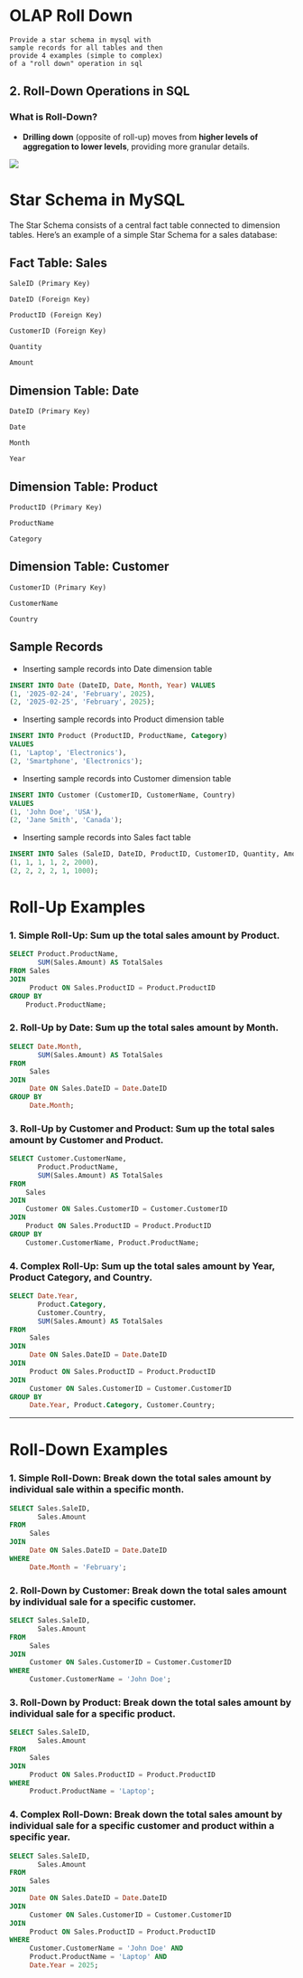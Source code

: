 # OLAP Roll Down 
	Provide a star schema in mysql with 
	sample records for all tables and then 
	provide 4 examples (simple to complex) 
	of a "roll down" operation in sql

## **2. Roll-Down Operations in SQL**
### **What is Roll-Down?**
- **Drilling down** (opposite of roll-up) moves from **higher levels of aggregation to lower levels**, providing more granular details.


![](./images/olap-down-drill-example.webp)

# Star Schema in MySQL

The Star Schema consists of a central fact table connected to dimension tables. Here’s an example of a simple Star Schema for a sales database:

## Fact Table: Sales

~~~
SaleID (Primary Key)

DateID (Foreign Key)

ProductID (Foreign Key)

CustomerID (Foreign Key)

Quantity

Amount
~~~

## Dimension Table: Date

~~~
DateID (Primary Key)

Date

Month

Year
~~~


## Dimension Table: Product

~~~
ProductID (Primary Key)

ProductName

Category
~~~

## Dimension Table: Customer


~~~
CustomerID (Primary Key)

CustomerName

Country
~~~

## Sample Records

* Inserting sample records into Date dimension table

~~~sql
INSERT INTO Date (DateID, Date, Month, Year) VALUES 
(1, '2025-02-24', 'February', 2025),
(2, '2025-02-25', 'February', 2025);
~~~

* Inserting sample records into Product dimension table

~~~sql
INSERT INTO Product (ProductID, ProductName, Category) 
VALUES 
(1, 'Laptop', 'Electronics'),
(2, 'Smartphone', 'Electronics');
~~~

* Inserting sample records into Customer dimension table

~~~sql
INSERT INTO Customer (CustomerID, CustomerName, Country) 
VALUES 
(1, 'John Doe', 'USA'),
(2, 'Jane Smith', 'Canada');
~~~


* Inserting sample records into Sales fact table

~~~sql
INSERT INTO Sales (SaleID, DateID, ProductID, CustomerID, Quantity, Amount) VALUES 
(1, 1, 1, 1, 2, 2000),
(2, 2, 2, 2, 1, 1000);
~~~

# Roll-Up Examples

### 1. Simple Roll-Up: Sum up the total sales amount by Product.

~~~sql
SELECT Product.ProductName, 
       SUM(Sales.Amount) AS TotalSales
FROM Sales
JOIN 
     Product ON Sales.ProductID = Product.ProductID
GROUP BY 
    Product.ProductName;
~~~
    
### 2. Roll-Up by Date: Sum up the total sales amount by Month.

~~~sql
SELECT Date.Month, 
       SUM(Sales.Amount) AS TotalSales
FROM 
     Sales
JOIN 
     Date ON Sales.DateID = Date.DateID
GROUP BY 
     Date.Month;
~~~

### 3. Roll-Up by Customer and Product: Sum up the total sales amount by Customer and Product.

~~~sql
SELECT Customer.CustomerName, 
       Product.ProductName, 
       SUM(Sales.Amount) AS TotalSales
FROM 
    Sales
JOIN 
    Customer ON Sales.CustomerID = Customer.CustomerID
JOIN 
    Product ON Sales.ProductID = Product.ProductID
GROUP BY 
    Customer.CustomerName, Product.ProductName;
~~~

### 4. Complex Roll-Up: Sum up the total sales amount by Year, Product Category, and Country.

~~~sql
SELECT Date.Year, 
       Product.Category, 
       Customer.Country, 
       SUM(Sales.Amount) AS TotalSales
FROM 
     Sales
JOIN 
     Date ON Sales.DateID = Date.DateID
JOIN 
     Product ON Sales.ProductID = Product.ProductID
JOIN 
     Customer ON Sales.CustomerID = Customer.CustomerID
GROUP BY 
     Date.Year, Product.Category, Customer.Country;
~~~
------

# Roll-Down Examples

### 1. Simple Roll-Down: Break down the total sales amount by individual sale within a specific month.

~~~sql
SELECT Sales.SaleID, 
       Sales.Amount
FROM 
     Sales
JOIN 
     Date ON Sales.DateID = Date.DateID
WHERE 
     Date.Month = 'February';
~~~

### 2. Roll-Down by Customer: Break down the total sales amount by individual sale for a specific customer.

~~~sql
SELECT Sales.SaleID, 
       Sales.Amount
FROM 
     Sales
JOIN 
     Customer ON Sales.CustomerID = Customer.CustomerID
WHERE 
     Customer.CustomerName = 'John Doe';
~~~

### 3. Roll-Down by Product: Break down the total sales amount by individual sale for a specific product.

~~~sql
SELECT Sales.SaleID, 
       Sales.Amount
FROM 
     Sales
JOIN 
     Product ON Sales.ProductID = Product.ProductID
WHERE 
     Product.ProductName = 'Laptop';
~~~

### 4. Complex Roll-Down: Break down the total sales amount by individual sale for a specific customer and product within a specific year.

~~~sql
SELECT Sales.SaleID, 
       Sales.Amount
FROM 
     Sales
JOIN 
     Date ON Sales.DateID = Date.DateID
JOIN 
     Customer ON Sales.CustomerID = Customer.CustomerID
JOIN 
     Product ON Sales.ProductID = Product.ProductID
WHERE 
     Customer.CustomerName = 'John Doe' AND 
     Product.ProductName = 'Laptop' AND 
     Date.Year = 2025;
~~~

